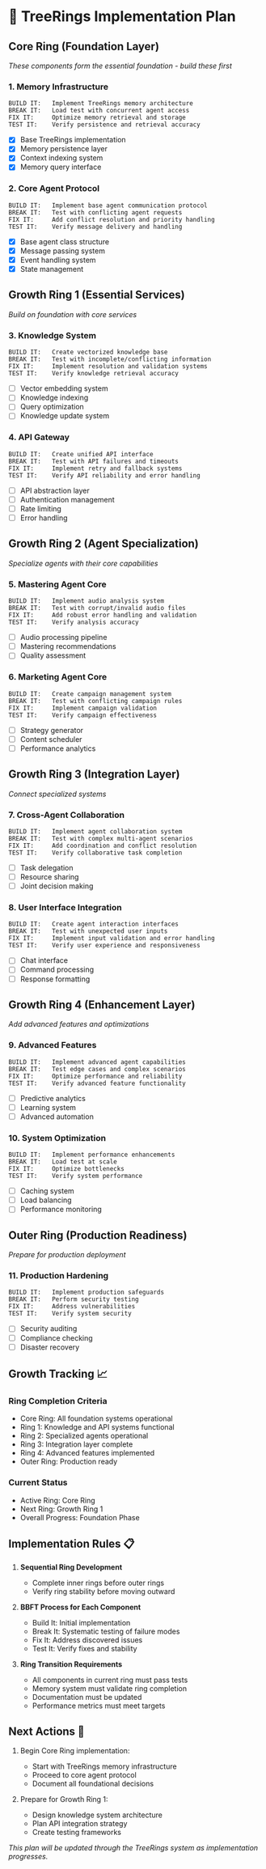 # 🌳 TreeRings Implementation Plan

## Core Ring (Foundation Layer)
*These components form the essential foundation - build these first*

### 1. Memory Infrastructure
```
BUILD IT:   Implement TreeRings memory architecture
BREAK IT:   Load test with concurrent agent access
FIX IT:     Optimize memory retrieval and storage
TEST IT:    Verify persistence and retrieval accuracy
```
- [x] Base TreeRings implementation
- [x] Memory persistence layer
- [x] Context indexing system
- [x] Memory query interface

### 2. Core Agent Protocol
```
BUILD IT:   Implement base agent communication protocol
BREAK IT:   Test with conflicting agent requests
FIX IT:     Add conflict resolution and priority handling
TEST IT:    Verify message delivery and handling
```
- [x] Base agent class structure
- [x] Message passing system
- [x] Event handling system
- [x] State management

## Growth Ring 1 (Essential Services)
*Build on foundation with core services*

### 3. Knowledge System
```
BUILD IT:   Create vectorized knowledge base
BREAK IT:   Test with incomplete/conflicting information
FIX IT:     Implement resolution and validation systems
TEST IT:    Verify knowledge retrieval accuracy
```
- [ ] Vector embedding system
- [ ] Knowledge indexing
- [ ] Query optimization
- [ ] Knowledge update system

### 4. API Gateway
```
BUILD IT:   Create unified API interface
BREAK IT:   Test with API failures and timeouts
FIX IT:     Implement retry and fallback systems
TEST IT:    Verify API reliability and error handling
```
- [ ] API abstraction layer
- [ ] Authentication management
- [ ] Rate limiting
- [ ] Error handling

## Growth Ring 2 (Agent Specialization)
*Specialize agents with their core capabilities*

### 5. Mastering Agent Core
```
BUILD IT:   Implement audio analysis system
BREAK IT:   Test with corrupt/invalid audio files
FIX IT:     Add robust error handling and validation
TEST IT:    Verify analysis accuracy
```
- [ ] Audio processing pipeline
- [ ] Mastering recommendations
- [ ] Quality assessment

### 6. Marketing Agent Core
```
BUILD IT:   Create campaign management system
BREAK IT:   Test with conflicting campaign rules
FIX IT:     Implement campaign validation
TEST IT:    Verify campaign effectiveness
```
- [ ] Strategy generator
- [ ] Content scheduler
- [ ] Performance analytics

## Growth Ring 3 (Integration Layer)
*Connect specialized systems*

### 7. Cross-Agent Collaboration
```
BUILD IT:   Implement agent collaboration system
BREAK IT:   Test with complex multi-agent scenarios
FIX IT:     Add coordination and conflict resolution
TEST IT:    Verify collaborative task completion
```
- [ ] Task delegation
- [ ] Resource sharing
- [ ] Joint decision making

### 8. User Interface Integration
```
BUILD IT:   Create agent interaction interfaces
BREAK IT:   Test with unexpected user inputs
FIX IT:     Implement input validation and error handling
TEST IT:    Verify user experience and responsiveness
```
- [ ] Chat interface
- [ ] Command processing
- [ ] Response formatting

## Growth Ring 4 (Enhancement Layer)
*Add advanced features and optimizations*

### 9. Advanced Features
```
BUILD IT:   Implement advanced agent capabilities
BREAK IT:   Test edge cases and complex scenarios
FIX IT:     Optimize performance and reliability
TEST IT:    Verify advanced feature functionality
```
- [ ] Predictive analytics
- [ ] Learning system
- [ ] Advanced automation

### 10. System Optimization
```
BUILD IT:   Implement performance enhancements
BREAK IT:   Load test at scale
FIX IT:     Optimize bottlenecks
TEST IT:    Verify system performance
```
- [ ] Caching system
- [ ] Load balancing
- [ ] Performance monitoring

## Outer Ring (Production Readiness)
*Prepare for production deployment*

### 11. Production Hardening
```
BUILD IT:   Implement production safeguards
BREAK IT:   Perform security testing
FIX IT:     Address vulnerabilities
TEST IT:    Verify system security
```
- [ ] Security auditing
- [ ] Compliance checking
- [ ] Disaster recovery

## Growth Tracking 📈

### Ring Completion Criteria
- Core Ring: All foundation systems operational
- Ring 1: Knowledge and API systems functional
- Ring 2: Specialized agents operational
- Ring 3: Integration layer complete
- Ring 4: Advanced features implemented
- Outer Ring: Production ready

### Current Status
- Active Ring: Core Ring
- Next Ring: Growth Ring 1
- Overall Progress: Foundation Phase

## Implementation Rules 📋

1. **Sequential Ring Development**
   - Complete inner rings before outer rings
   - Verify ring stability before moving outward

2. **BBFT Process for Each Component**
   - Build It: Initial implementation
   - Break It: Systematic testing of failure modes
   - Fix It: Address discovered issues
   - Test It: Verify fixes and stability

3. **Ring Transition Requirements**
   - All components in current ring must pass tests
   - Memory system must validate ring completion
   - Documentation must be updated
   - Performance metrics must meet targets

## Next Actions 🎯

1. Begin Core Ring implementation:
   - Start with TreeRings memory infrastructure
   - Proceed to core agent protocol
   - Document all foundational decisions

2. Prepare for Growth Ring 1:
   - Design knowledge system architecture
   - Plan API integration strategy
   - Create testing frameworks

*This plan will be updated through the TreeRings system as implementation progresses.*
